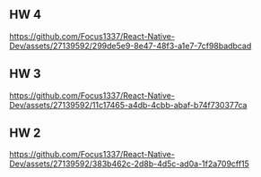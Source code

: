 ## HW 4
https://github.com/Focus1337/React-Native-Dev/assets/27139592/299de5e9-8e47-48f3-a1e7-7cf98badbcad


## HW 3
https://github.com/Focus1337/React-Native-Dev/assets/27139592/11c17465-a4db-4cbb-abaf-b74f730377ca

## HW 2
https://github.com/Focus1337/React-Native-Dev/assets/27139592/383b462c-2d8b-4d5c-ad0a-1f2a709cff15

